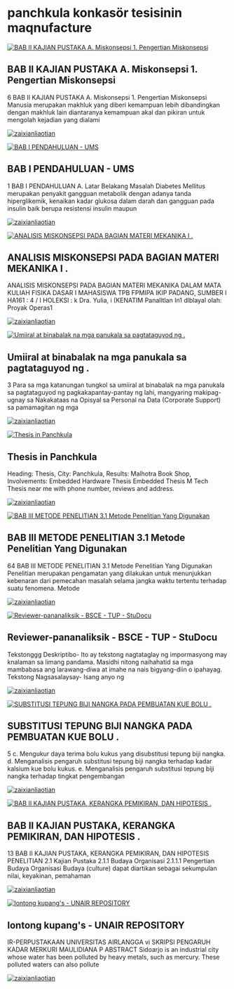 # panchkula konkasör tesisinin maqnufacture
<a href="https://mnn.zoosnet.net/LR/Chatpre.aspx?id=MNN94995150&p=https://topgrinding.com/" target="_blank">![BAB II KAJIAN PUSTAKA A. Miskonsepsi 1. Pengertian Miskonsepsi](https://github.com/technlg/images/blob/main/2.jpg)</a>
## BAB II KAJIAN PUSTAKA A. Miskonsepsi 1. Pengertian Miskonsepsi
6 BAB II KAJIAN PUSTAKA A. Miskonsepsi 1. Pengertian Miskonsepsi Manusia merupakan makhluk yang diberi kemampuan lebih dibandingkan dengan makhluk lain diantaranya kemampuan akal dan pikiran untuk mengolah kejadian yang dialami
<a href="https://mnn.zoosnet.net/LR/Chatpre.aspx?id=MNN94995150&p=https://topgrinding.com/" target="_blank"><img src="https://github.com/technlg/images/raw/main/chat11.jpg" alt="zaixianliaotian"/></a><a href="//whatsapp.shibangsoft.com/WhatsApp.php" ><img src="https://github.com/technlg/images/raw/main/chat11.png" alt=""></a>
<a href="https://mnn.zoosnet.net/LR/Chatpre.aspx?id=MNN94995150&p=https://topgrinding.com/" target="_blank">![BAB I PENDAHULUAN - UMS](https://github.com/technlg/images/blob/main/1.jpg)</a>
## BAB I PENDAHULUAN - UMS
1 BAB I PENDAHULUAN A. Latar Belakang Masalah Diabetes Mellitus merupakan penyakit gangguan metabolik dengan adanya tanda hiperglikemik, kenaikan kadar glukosa dalam darah dan gangguan pada insulin baik berupa resistensi insulin maupun
<a href="https://mnn.zoosnet.net/LR/Chatpre.aspx?id=MNN94995150&p=https://topgrinding.com/" target="_blank"><img src="https://github.com/technlg/images/raw/main/chat11.jpg" alt="zaixianliaotian"/></a><a href="//whatsapp.shibangsoft.com/WhatsApp.php" ><img src="https://github.com/technlg/images/raw/main/chat11.png" alt=""></a>
<a href="https://mnn.zoosnet.net/LR/Chatpre.aspx?id=MNN94995150&p=https://topgrinding.com/" target="_blank">![ANALISIS MISKONSEPSI PADA BAGIAN MATERI MEKANIKA I .](https://github.com/technlg/images/blob/main/51.jpg)</a>
## ANALISIS MISKONSEPSI PADA BAGIAN MATERI MEKANIKA I .
ANALISIS MISKONSEPSI PADA BAGIAN MATERI MEKANIKA DALAM MATA KULIAH FISIKA DASAR I MAHASISWA TPB FPMIPA IKIP PADANG, SUMBER I HA161 : 4 / I HOLEKSI : k Dra. Yulia, i (KENATIM Panalltlan In1 dlblayal olah: Proyak Operas1
<a href="https://mnn.zoosnet.net/LR/Chatpre.aspx?id=MNN94995150&p=https://topgrinding.com/" target="_blank"><img src="https://github.com/technlg/images/raw/main/chat11.jpg" alt="zaixianliaotian"/></a><a href="//whatsapp.shibangsoft.com/WhatsApp.php" ><img src="https://github.com/technlg/images/raw/main/chat11.png" alt=""></a>
<a href="https://mnn.zoosnet.net/LR/Chatpre.aspx?id=MNN94995150&p=https://topgrinding.com/" target="_blank">![Umiiral at binabalak na mga panukala sa pagtataguyod ng .](https://github.com/technlg/images/blob/main/49.jpg)</a>
## Umiiral at binabalak na mga panukala sa pagtataguyod ng .
3 Para sa mga katanungan tungkol sa umiiral at binabalak na mga panukala sa pagtataguyod ng pagkakapantay-pantay ng lahi, mangyaring makipag-ugnay sa Nakakataas na Opisyal sa Personal na Data (Corporate Support) sa pamamagitan ng mga
<a href="https://mnn.zoosnet.net/LR/Chatpre.aspx?id=MNN94995150&p=https://topgrinding.com/" target="_blank"><img src="https://github.com/technlg/images/raw/main/chat11.jpg" alt="zaixianliaotian"/></a><a href="//whatsapp.shibangsoft.com/WhatsApp.php" ><img src="https://github.com/technlg/images/raw/main/chat11.png" alt=""></a>
<a href="https://mnn.zoosnet.net/LR/Chatpre.aspx?id=MNN94995150&p=https://topgrinding.com/" target="_blank">![Thesis in Panchkula](https://github.com/technlg/images/blob/main/37.jpg)</a>
## Thesis in Panchkula
Heading: Thesis, City: Panchkula, Results: Malhotra Book Shop, Involvements: Embedded Hardware Thesis Embedded Thesis M Tech Thesis near me with phone number, reviews and address.
<a href="https://mnn.zoosnet.net/LR/Chatpre.aspx?id=MNN94995150&p=https://topgrinding.com/" target="_blank"><img src="https://github.com/technlg/images/raw/main/chat11.jpg" alt="zaixianliaotian"/></a><a href="//whatsapp.shibangsoft.com/WhatsApp.php" ><img src="https://github.com/technlg/images/raw/main/chat11.png" alt=""></a>
<a href="https://mnn.zoosnet.net/LR/Chatpre.aspx?id=MNN94995150&p=https://topgrinding.com/" target="_blank">![BAB III METODE PENELITIAN 3.1 Metode Penelitian Yang Digunakan](https://github.com/technlg/images/blob/main/25.jpg)</a>
## BAB III METODE PENELITIAN 3.1 Metode Penelitian Yang Digunakan
64 BAB III METODE PENELITIAN 3.1 Metode Penelitian Yang Digunakan Penelitian merupakan pengamatan yang dilakukan untuk menunjukkan kebenaran dari pemecahan masalah selama jangka waktu tertentu terhadap suatu fenomena. Metode
<a href="https://mnn.zoosnet.net/LR/Chatpre.aspx?id=MNN94995150&p=https://topgrinding.com/" target="_blank"><img src="https://github.com/technlg/images/raw/main/chat11.jpg" alt="zaixianliaotian"/></a><a href="//whatsapp.shibangsoft.com/WhatsApp.php" ><img src="https://github.com/technlg/images/raw/main/chat11.png" alt=""></a>
<a href="https://mnn.zoosnet.net/LR/Chatpre.aspx?id=MNN94995150&p=https://topgrinding.com/" target="_blank">![Reviewer-pananaliksik - BSCE - TUP - StuDocu](https://github.com/technlg/images/blob/main/34.jpg)</a>
## Reviewer-pananaliksik - BSCE - TUP - StuDocu
Tekstonggg Deskriptibo- Ito ay tekstong nagtataglay ng impormasyong may knalaman sa limang pandama. Masidhi nitong naihahatid sa mga mambabasa ang larawang-diwa at imahe na nais bigyang-diin o ipahayag. Tekstong Nagsasalaysay- Isang anyo ng 
<a href="https://mnn.zoosnet.net/LR/Chatpre.aspx?id=MNN94995150&p=https://topgrinding.com/" target="_blank"><img src="https://github.com/technlg/images/raw/main/chat11.jpg" alt="zaixianliaotian"/></a><a href="//whatsapp.shibangsoft.com/WhatsApp.php" ><img src="https://github.com/technlg/images/raw/main/chat11.png" alt=""></a>
<a href="https://mnn.zoosnet.net/LR/Chatpre.aspx?id=MNN94995150&p=https://topgrinding.com/" target="_blank">![SUBSTITUSI TEPUNG BIJI NANGKA PADA PEMBUATAN KUE BOLU .](https://github.com/technlg/images/blob/main/58.jpg)</a>
## SUBSTITUSI TEPUNG BIJI NANGKA PADA PEMBUATAN KUE BOLU .
5 c. Mengukur daya terima bolu kukus yang disubstitusi tepung biji nangka. d. Menganalisis pengaruh substitusi tepung biji nangka terhadap kadar kalsium kue bolu kukus. e. Menganalisis pengaruh substitusi tepung biji nangka terhadap tingkat pengembangan
<a href="https://mnn.zoosnet.net/LR/Chatpre.aspx?id=MNN94995150&p=https://topgrinding.com/" target="_blank"><img src="https://github.com/technlg/images/raw/main/chat11.jpg" alt="zaixianliaotian"/></a><a href="//whatsapp.shibangsoft.com/WhatsApp.php" ><img src="https://github.com/technlg/images/raw/main/chat11.png" alt=""></a>
<a href="https://mnn.zoosnet.net/LR/Chatpre.aspx?id=MNN94995150&p=https://topgrinding.com/" target="_blank">![BAB II KAJIAN PUSTAKA, KERANGKA PEMIKIRAN, DAN HIPOTESIS .](https://github.com/technlg/images/blob/main/11.jpg)</a>
## BAB II KAJIAN PUSTAKA, KERANGKA PEMIKIRAN, DAN HIPOTESIS .
13 BAB II KAJIAN PUSTAKA, KERANGKA PEMIKIRAN, DAN HIPOTESIS PENELITIAN 2.1 Kajian Pustaka 2.1.1 Budaya Organisasi 2.1.1.1 Pengertian Budaya Organisasi Budaya (culture) dapat diartikan sebagai sekumpulan nilai, keyakinan, pemahaman
<a href="https://mnn.zoosnet.net/LR/Chatpre.aspx?id=MNN94995150&p=https://topgrinding.com/" target="_blank"><img src="https://github.com/technlg/images/raw/main/chat11.jpg" alt="zaixianliaotian"/></a><a href="//whatsapp.shibangsoft.com/WhatsApp.php" ><img src="https://github.com/technlg/images/raw/main/chat11.png" alt=""></a>
<a href="https://mnn.zoosnet.net/LR/Chatpre.aspx?id=MNN94995150&p=https://topgrinding.com/" target="_blank">![lontong kupang's - UNAIR REPOSITORY](https://github.com/technlg/images/blob/main/62.jpg)</a>
## lontong kupang's - UNAIR REPOSITORY
IR-PERPUSTAKAAN UNIVERSITAS AIRLANGGA vi SKRIPSI PENGARUH KADAR MERKURI MAULIDIANA P ABSTRACT Sidoarjo is an industrial city whose water has been polluted by heavy metals, such as mercury. These polluted waters can also pollute
<a href="https://mnn.zoosnet.net/LR/Chatpre.aspx?id=MNN94995150&p=https://topgrinding.com/" target="_blank"><img src="https://github.com/technlg/images/raw/main/chat11.jpg" alt="zaixianliaotian"/></a><a href="//whatsapp.shibangsoft.com/WhatsApp.php" ><img src="https://github.com/technlg/images/raw/main/chat11.png" alt=""></a>
